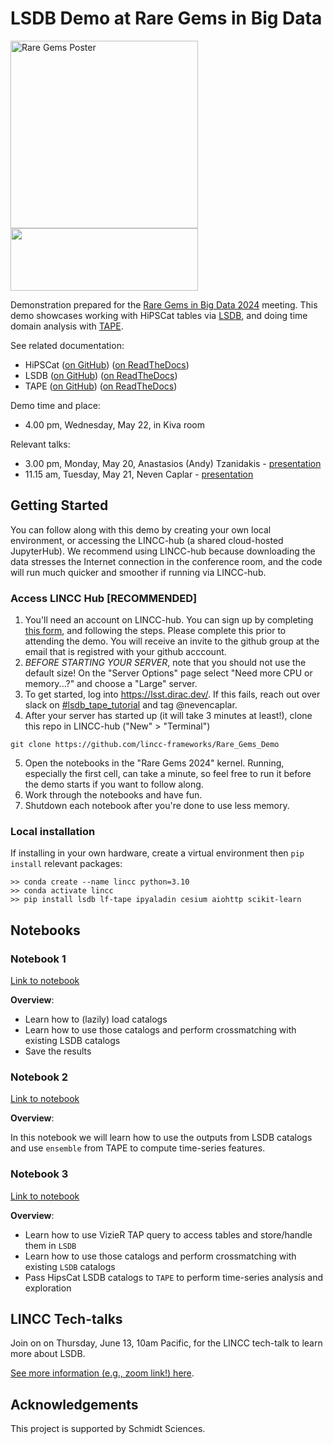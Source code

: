 # LSDB Demo at Rare Gems in Big Data

<img src="https://github.com/lincc-frameworks/Rare_Gems_Demo/assets/12860669/6ddcd206-d962-4d9f-8937-b6a6dbd31adc" alt="Rare Gems Poster" width="300">

<img src="https://github.com/lincc-frameworks/tape/blob/main/docs/DARK_Combo_sm.png?raw=true" width="300" height="100">

Demonstration prepared for the [Rare Gems in Big Data 2024](https://noirlab.edu/science/events/websites/rare-gems-2024) meeting.
This demo showcases working with HiPSCat tables via [LSDB](https://lsdb.readthedocs.io/en/stable/), and doing time domain analysis with [TAPE](https://tape.readthedocs.io/en/stable).


See related documentation:

* HiPSCat ([on GitHub](https://github.com/astronomy-commons/hipscat))
  ([on ReadTheDocs](https://hipscat.readthedocs.io/en/stable/))
* LSDB ([on GitHub](https://github.com/astronomy-commons/lsdb)) 
  ([on ReadTheDocs](https://lsdb.readthedocs.io/en/stable/))
* TAPE ([on GitHub](https://github.com/lincc-frameworks/tape)) 
  ([on ReadTheDocs](https://tape.readthedocs.io/en/stable))

Demo time and place:
  - 4.00 pm, Wednesday, May 22, in Kiva room

Relevant talks:
  - 3.00 pm, Monday, May 20, Anastasios (Andy) Tzanidakis - [presentation](https://drive.google.com/file/d/13oTzaXXR5XZokFXEdXjtsYmHFBCesvLy/view)
  - 11.15 am, Tuesday, May 21, Neven Caplar - [presentation](https://docs.google.com/presentation/d/19_krkvCRt4RCUs4AKpmqqr--AQQC6MGiuBjCgq-inqw/edit?usp=sharing)



## Getting Started 

You can follow along with this demo by creating your own local environment, or accessing the LINCC-hub (a shared cloud-hosted JupyterHub). We recommend using LINCC-hub because downloading the data stresses the Internet connection in the conference room, and the code will run much quicker and smoother if running via LINCC-hub.

### Access LINCC Hub [RECOMMENDED]

1. You'll need an account on LINCC-hub. You can sign up by completing [this form](https://forms.gle/n3cTLqh3eiQQrgD19), and following the steps. Please complete this prior to attending the demo. You will receive an invite to the github group at the email that is registred with your github acccount.
2. *BEFORE STARTING YOUR SERVER*, note that you should not use the default size! On the "Server Options" page select "Need more CPU or memory...?" and choose a "Large" server. 
3. To get started, log into https://lsst.dirac.dev/. If this fails, reach out over slack on [#lsdb_tape_tutorial](https://raregems2024.slack.com/archives/C073N8DFC22) and tag @nevencaplar.
4. After your server has started up (it will take 3 minutes at least!), clone this repo in LINCC-hub ("New" > "Terminal")

```
git clone https://github.com/lincc-frameworks/Rare_Gems_Demo
```

5. Open the notebooks in the "Rare Gems 2024" kernel. Running, especially the first cell, can take a minute, so feel free to run it before the demo starts if you want to follow along.
6. Work through the notebooks and have fun.
7. Shutdown each notebook after you're done to use less memory.

### Local installation

If installing in your own hardware, create a virtual environment then `pip install` relevant packages:

```
>> conda create --name lincc python=3.10
>> conda activate lincc
>> pip install lsdb lf-tape ipyaladin cesium aiohttp scikit-learn
```



## Notebooks

### Notebook 1

[Link to notebook](Notebook_1_Load_and_Xmatch.ipynb)

**Overview**:
- Learn how to (lazily) load catalogs
- Learn how to use those catalogs and perform crossmatching with existing LSDB catalogs
- Save the results

### Notebook 2

[Link to notebook](Notebook_2_Basic_Time_Domain.ipynb)

**Overview**:

In this notebook we will learn how to use the outputs from LSDB catalogs and use `ensemble` from TAPE to compute time-series features.

### Notebook 3

[Link to notebook](Notebook_3_Vizier_LSDB_Interaction.ipynb)

**Overview**: 
- Learn how to use VizieR TAP query to access tables and store/handle them in `LSDB`
- Learn how to use those catalogs and perform crossmatching with existing `LSDB` catalogs
- Pass HipsCat LSDB catalogs to `TAPE` to perform time-series analysis and exploration

## LINCC Tech-talks

Join on on Thursday, June 13, 10am Pacific, for the LINCC tech-talk to learn more about LSDB. 

[See more information (e.g., zoom link!) here](https://lsstdiscoveryalliance.org/programs/tech-talks/).

## Acknowledgements

This project is supported by Schmidt Sciences.

